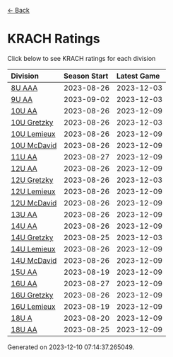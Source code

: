 [<- Back](../readme.md)
# KRACH Ratings
Click below to see KRACH ratings for each division

| Division | Season Start | Latest Game |
| :-- | :-- | :-- |
| [8U AAA](8U-AAA-ratings.md) | 2023-08-26 | 2023-12-03 |
| [9U AA](9U-AA-ratings.md) | 2023-09-02 | 2023-12-03 |
| [10U AA](10U-AA-ratings.md) | 2023-08-26 | 2023-12-09 |
| [10U Gretzky](10U-Gretzky-ratings.md) | 2023-08-26 | 2023-12-03 |
| [10U Lemieux](10U-Lemieux-ratings.md) | 2023-08-26 | 2023-12-09 |
| [10U McDavid](10U-McDavid-ratings.md) | 2023-08-26 | 2023-12-09 |
| [11U AA](11U-AA-ratings.md) | 2023-08-27 | 2023-12-09 |
| [12U AA](12U-AA-ratings.md) | 2023-08-26 | 2023-12-09 |
| [12U Gretzky](12U-Gretzky-ratings.md) | 2023-08-26 | 2023-12-03 |
| [12U Lemieux](12U-Lemieux-ratings.md) | 2023-08-26 | 2023-12-09 |
| [12U McDavid](12U-McDavid-ratings.md) | 2023-08-26 | 2023-12-09 |
| [13U AA](13U-AA-ratings.md) | 2023-08-26 | 2023-12-09 |
| [14U AA](14U-AA-ratings.md) | 2023-08-26 | 2023-12-09 |
| [14U Gretzky](14U-Gretzky-ratings.md) | 2023-08-25 | 2023-12-03 |
| [14U Lemieux](14U-Lemieux-ratings.md) | 2023-08-26 | 2023-12-09 |
| [14U McDavid](14U-McDavid-ratings.md) | 2023-08-26 | 2023-12-09 |
| [15U AA](15U-AA-ratings.md) | 2023-08-19 | 2023-12-09 |
| [16U AA](16U-AA-ratings.md) | 2023-08-27 | 2023-12-09 |
| [16U Gretzky](16U-Gretzky-ratings.md) | 2023-08-26 | 2023-12-09 |
| [16U Lemieux](16U-Lemieux-ratings.md) | 2023-08-19 | 2023-12-09 |
| [18U A](18U-A-ratings.md) | 2023-08-20 | 2023-12-09 |
| [18U AA](18U-AA-ratings.md) | 2023-08-25 | 2023-12-09 |

Generated on 2023-12-10 07:14:37.265049.
